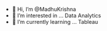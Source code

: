 - 👋 Hi, I’m @MadhuKrishna
- 👀 I’m interested in ... Data Analytics
- 🌱 I’m currently learning ... Tableau


<!---
MadhuKrishna22/MadhuKrishna22 is a ✨ special ✨ repository because its `README.md` (this file) appears on your GitHub profile.
You can click the Preview link to take a look at your changes.
--->
